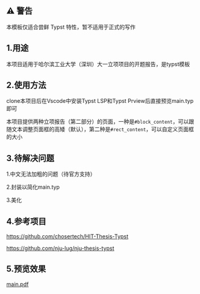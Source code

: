 ## ⚠️ 警告
本模板仅适合尝鲜 Typst 特性，暂不适用于正式的写作

## 1.用途
本项目适用于哈尔滨工业大学（深圳）大一立项项目的开题报告，是typst模板

## 2.使用方法
clone本项目后在Vscode中安装Typst LSP和Typst Prview后直接预览main.typ即可

本项目提供两种立项报告（第二部分）的页面，一种是`#block_content`，可以跟随文本调整页面框的高矮（默认），第二种是`#rect_content`，可以自定义页面框的大小


## 3.待解决问题
1.中文无法加粗的问题（待官方支持）

2.封装以简化main.typ

3.美化

## 4.参考项目
https://github.com/chosertech/HIT-Thesis-Typst

https://github.com/nju-lug/nju-thesis-typst

## 5.预览效果
[main.pdf](https://github.com/herbertskyper/HITsz_Proposal_report_Template/blob/document/main.pdf)
